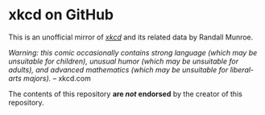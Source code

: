 <!-- SPDX-License-Identifier: CC0-1.0 -->
# xkcd on GitHub

This is an unofficial mirror of [_xkcd_][1] and its related data by Randall Munroe.

_Warning: this comic occasionally contains strong language (which may be unsuitable for children), unusual humor (which may be unsuitable for adults), and advanced mathematics (which may be unsuitable for liberal-arts majors)._ – xkcd.com

The contents of this repository __are _not_ endorsed__ by the creator of this repository.

[1]: <https://xkcd.com/>
